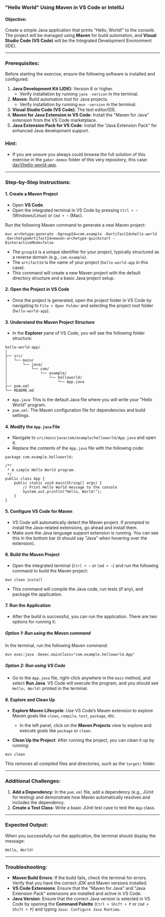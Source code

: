 ### "Hello World" Using Maven in VS Code or IntelliJ

#### Objective:

Create a simple Java application that prints "Hello, World!" to the console. The project will be managed using **Maven** for build automation, and **Visual Studio Code (VS Code)** will be the Integrated Development Environment (IDE).

---

### Prerequisites:

Before starting the exercise, ensure the following software is installed and configured:

1.  **Java Development Kit (JDK)**: Version 8 or higher.
    - Verify installation by running `java -version` in the terminal.
2.  **Maven**: Build automation tool for Java projects.
    - Verify installation by running `mvn -version` in the terminal.
3.  **Visual Studio Code (VS Code)**: The text editor/IDE.
4.  **Maven for Java Extension in VS Code**: Install the "Maven for Java" extension from the VS Code marketplace.
5.  **Java Extension Pack for VS Code**: Install the "Java Extension Pack" for enhanced Java development support.

### Hint:

- If you are unsure you always could browse the full solution of this exercise in the `gabor-demos` folder of this very repository, this case: [day1/hello-world-app](../../gabor-demos/hello-world-demo).

---

### Step-by-Step Instructions:

#### 1\. **Create a Maven Project**

- Open **VS Code**.
- Open the integrated terminal in VS Code by pressing `Ctrl + ~` (Windows/Linux) or `Cmd + ~` (Mac).

Run the following Maven command to generate a new Maven project:

```
mvn archetype:generate -DgroupId=com.example -DartifactId=hello-world -DarchetypeArtifactId=maven-archetype-quickstart -DinteractiveMode=false

```

- The `groupId` is a unique identifier for your project, typically structured as a reverse domain (e.g., `com.example`).
- The `artifactId` is the name of your project (`hello-world-app` in this case).
- This command will create a new Maven project with the default directory structure and a basic Java project setup.

#### 2\. **Open the Project in VS Code**

- Once the project is generated, open the project folder in VS Code by navigating to `File > Open Folder` and selecting the project root folder (`hello-world-app`).

#### 3\. **Understand the Maven Project Structure**

- In the **Explorer** pane of VS Code, you will see the following folder structure:

```
hello-world-app/
│
├── src/
│   └── main/
│       └── java/
│           └── com/
│               └── example/
│                   └── helloworld/
│                       └── App.java
├── pom.xml
└── README.md

```

- `App.java`: This is the default Java file where you will write your "Hello World" program.
- `pom.xml`: The Maven configuration file for dependencies and build settings.

#### 4\. **Modify the `App.java` File**

- Navigate to `src/main/java/com/example/helloworld/App.java` and open it.
- Replace the contents of the `App.java` file with the following code:

```
package com.example.helloworld;

/**
 * A simple Hello World program.
 */
public class App {
    public static void main(String[] args) {
        // Print Hello World message to the console
        System.out.println("Hello, World!");
    }
}

```

#### 5\. **Configure VS Code for Maven**

- VS Code will automatically detect the Maven project. If prompted to install the Java-related extensions, go ahead and install them.
- Make sure the Java language support extension is running. You can see this in the bottom bar (it should say "Java" when hovering over the extension).

#### 6\. **Build the Maven Project**

- Open the integrated terminal (`Ctrl + ~` or `Cmd + ~`) and run the following command to build the Maven project:

```
mvn clean install

```

- This command will compile the Java code, run tests (if any), and package the application.

#### 7\. **Run the Application**

- After the build is successful, you can run the application. There are two options for running it:

##### Option 1: Run using the Maven command

In the terminal, run the following Maven command:

```
mvn exec:java -Dexec.mainClass="com.example.helloworld.App"

```

##### Option 2: Run using VS Code

- Go to the `App.java` file, right-click anywhere in the `main` method, and select **Run Java**. VS Code will execute the program, and you should see `Hello, World!` printed in the terminal.

#### 8\. **Explore and Clean Up**

- **Explore Maven Lifecycle**: Use VS Code’s Maven extension to explore Maven goals like `clean`, `compile`, `test`, `package`, etc.

  - In the left panel, click on the **Maven Projects** view to explore and execute goals like `package` or `clean`.

- **Clean Up the Project**: After running the project, you can clean it up by running:

```
mvn clean

```

This removes all compiled files and directories, such as the `target/` folder.

---

### Additional Challenges:

1.  **Add a Dependency**: In the `pom.xml` file, add a dependency (e.g., JUnit for testing) and demonstrate how Maven automatically resolves and includes the dependency.
2.  **Create a Test Class**: Write a basic JUnit test case to test the `App` class.

---

### Expected Output:

When you successfully run the application, the terminal should display the message:

```
Hello, World!

```

---

### Troubleshooting:

- **Maven Build Errors**: If the build fails, check the terminal for errors. Verify that you have the correct JDK and Maven versions installed.
- **VS Code Extensions**: Ensure that the "Maven for Java" and "Java Extension Pack" extensions are installed and active in VS Code.
- **Java Version**: Ensure that the correct Java version is selected in VS Code by opening the **Command Palette** (`Ctrl + Shift + P` or `Cmd + Shift + P`) and typing `Java: Configure Java Runtime`.
